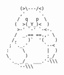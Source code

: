            (>\---/<)
           ,'     `.
          /  q   p  \
         (  >(_Y_)<  )
          >-' `-' `-<-.
         /  _.== ==.,- \
        /,    )`  '(    )
       ; `._.'      `--<
      :     \        |  )
      \      )       ;_/  
       `._ _/_  ___.'-\\\
          `--\\\